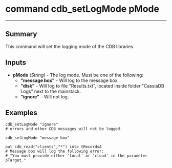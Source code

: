 # command cdb_setLogMode pMode
---

## Summary
This command will set the logging mode of the CDB libraries.

## Inputs
* **pMode** *(String)* - The log mode. Must be one of the following:
	* **"message box"** - Will log to the message box.
	* **"disk"** - Will log to file "Results.txt", located inside folder "CassiaDB Logs" next to the mainstack.
	* **"ignore"** - Will not log.

## Examples
```
cdb_setLogMode "ignore"
# errors and other CDB messages will not be logged.
```
```
cdb_setLogMode "message box"

put cdb_read("clients","*") into tRecordsA
# Message box will log the following error:
# "You must provide either 'local' or 'cloud' in the parameter pTarget."

``` 